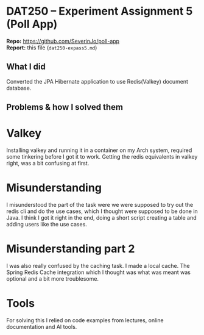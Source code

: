 # DAT250 – Experiment Assignment 5 (Poll App)

**Repo:** https://github.com/SeverinJo/poll-app  
**Report:** this file (`dat250-expass5.md`)

## What I did
Converted the JPA Hibernate application to use Redis(Valkey) document database.

##  Problems & how I solved them

# Valkey
Installing valkey and running it in a container on my Arch system, required some tinkering before I got it to work. Getting the redis equivalents in valkey right, was a bit confusing at first.

# Misunderstanding
I misunderstood the part of the task were we were supposed to try out the redis cli and do the use cases, which I thought were supposed to be done in Java. I think I got it right in the end, doing a short script creating a table and adding users like the use cases.

# Misunderstanding part 2
I was also really confused by the caching task. I made a local cache. The Spring Redis Cache integration which I thought was what was meant was optional and a bit more troublesome.

# Tools
For solving this I relied on code examples from lectures, online documentation and AI tools.
